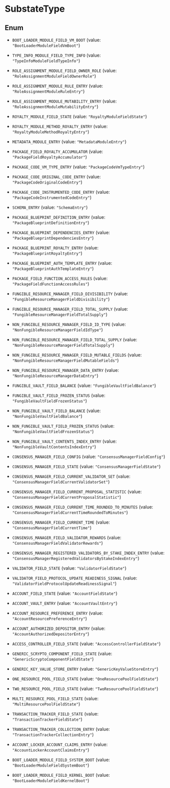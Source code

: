 

# SubstateType

## Enum


* `BOOT_LOADER_MODULE_FIELD_VM_BOOT` (value: `"BootLoaderModuleFieldVmBoot"`)

* `TYPE_INFO_MODULE_FIELD_TYPE_INFO` (value: `"TypeInfoModuleFieldTypeInfo"`)

* `ROLE_ASSIGNMENT_MODULE_FIELD_OWNER_ROLE` (value: `"RoleAssignmentModuleFieldOwnerRole"`)

* `ROLE_ASSIGNMENT_MODULE_RULE_ENTRY` (value: `"RoleAssignmentModuleRuleEntry"`)

* `ROLE_ASSIGNMENT_MODULE_MUTABILITY_ENTRY` (value: `"RoleAssignmentModuleMutabilityEntry"`)

* `ROYALTY_MODULE_FIELD_STATE` (value: `"RoyaltyModuleFieldState"`)

* `ROYALTY_MODULE_METHOD_ROYALTY_ENTRY` (value: `"RoyaltyModuleMethodRoyaltyEntry"`)

* `METADATA_MODULE_ENTRY` (value: `"MetadataModuleEntry"`)

* `PACKAGE_FIELD_ROYALTY_ACCUMULATOR` (value: `"PackageFieldRoyaltyAccumulator"`)

* `PACKAGE_CODE_VM_TYPE_ENTRY` (value: `"PackageCodeVmTypeEntry"`)

* `PACKAGE_CODE_ORIGINAL_CODE_ENTRY` (value: `"PackageCodeOriginalCodeEntry"`)

* `PACKAGE_CODE_INSTRUMENTED_CODE_ENTRY` (value: `"PackageCodeInstrumentedCodeEntry"`)

* `SCHEMA_ENTRY` (value: `"SchemaEntry"`)

* `PACKAGE_BLUEPRINT_DEFINITION_ENTRY` (value: `"PackageBlueprintDefinitionEntry"`)

* `PACKAGE_BLUEPRINT_DEPENDENCIES_ENTRY` (value: `"PackageBlueprintDependenciesEntry"`)

* `PACKAGE_BLUEPRINT_ROYALTY_ENTRY` (value: `"PackageBlueprintRoyaltyEntry"`)

* `PACKAGE_BLUEPRINT_AUTH_TEMPLATE_ENTRY` (value: `"PackageBlueprintAuthTemplateEntry"`)

* `PACKAGE_FIELD_FUNCTION_ACCESS_RULES` (value: `"PackageFieldFunctionAccessRules"`)

* `FUNGIBLE_RESOURCE_MANAGER_FIELD_DIVISIBILITY` (value: `"FungibleResourceManagerFieldDivisibility"`)

* `FUNGIBLE_RESOURCE_MANAGER_FIELD_TOTAL_SUPPLY` (value: `"FungibleResourceManagerFieldTotalSupply"`)

* `NON_FUNGIBLE_RESOURCE_MANAGER_FIELD_ID_TYPE` (value: `"NonFungibleResourceManagerFieldIdType"`)

* `NON_FUNGIBLE_RESOURCE_MANAGER_FIELD_TOTAL_SUPPLY` (value: `"NonFungibleResourceManagerFieldTotalSupply"`)

* `NON_FUNGIBLE_RESOURCE_MANAGER_FIELD_MUTABLE_FIELDS` (value: `"NonFungibleResourceManagerFieldMutableFields"`)

* `NON_FUNGIBLE_RESOURCE_MANAGER_DATA_ENTRY` (value: `"NonFungibleResourceManagerDataEntry"`)

* `FUNGIBLE_VAULT_FIELD_BALANCE` (value: `"FungibleVaultFieldBalance"`)

* `FUNGIBLE_VAULT_FIELD_FROZEN_STATUS` (value: `"FungibleVaultFieldFrozenStatus"`)

* `NON_FUNGIBLE_VAULT_FIELD_BALANCE` (value: `"NonFungibleVaultFieldBalance"`)

* `NON_FUNGIBLE_VAULT_FIELD_FROZEN_STATUS` (value: `"NonFungibleVaultFieldFrozenStatus"`)

* `NON_FUNGIBLE_VAULT_CONTENTS_INDEX_ENTRY` (value: `"NonFungibleVaultContentsIndexEntry"`)

* `CONSENSUS_MANAGER_FIELD_CONFIG` (value: `"ConsensusManagerFieldConfig"`)

* `CONSENSUS_MANAGER_FIELD_STATE` (value: `"ConsensusManagerFieldState"`)

* `CONSENSUS_MANAGER_FIELD_CURRENT_VALIDATOR_SET` (value: `"ConsensusManagerFieldCurrentValidatorSet"`)

* `CONSENSUS_MANAGER_FIELD_CURRENT_PROPOSAL_STATISTIC` (value: `"ConsensusManagerFieldCurrentProposalStatistic"`)

* `CONSENSUS_MANAGER_FIELD_CURRENT_TIME_ROUNDED_TO_MINUTES` (value: `"ConsensusManagerFieldCurrentTimeRoundedToMinutes"`)

* `CONSENSUS_MANAGER_FIELD_CURRENT_TIME` (value: `"ConsensusManagerFieldCurrentTime"`)

* `CONSENSUS_MANAGER_FIELD_VALIDATOR_REWARDS` (value: `"ConsensusManagerFieldValidatorRewards"`)

* `CONSENSUS_MANAGER_REGISTERED_VALIDATORS_BY_STAKE_INDEX_ENTRY` (value: `"ConsensusManagerRegisteredValidatorsByStakeIndexEntry"`)

* `VALIDATOR_FIELD_STATE` (value: `"ValidatorFieldState"`)

* `VALIDATOR_FIELD_PROTOCOL_UPDATE_READINESS_SIGNAL` (value: `"ValidatorFieldProtocolUpdateReadinessSignal"`)

* `ACCOUNT_FIELD_STATE` (value: `"AccountFieldState"`)

* `ACCOUNT_VAULT_ENTRY` (value: `"AccountVaultEntry"`)

* `ACCOUNT_RESOURCE_PREFERENCE_ENTRY` (value: `"AccountResourcePreferenceEntry"`)

* `ACCOUNT_AUTHORIZED_DEPOSITOR_ENTRY` (value: `"AccountAuthorizedDepositorEntry"`)

* `ACCESS_CONTROLLER_FIELD_STATE` (value: `"AccessControllerFieldState"`)

* `GENERIC_SCRYPTO_COMPONENT_FIELD_STATE` (value: `"GenericScryptoComponentFieldState"`)

* `GENERIC_KEY_VALUE_STORE_ENTRY` (value: `"GenericKeyValueStoreEntry"`)

* `ONE_RESOURCE_POOL_FIELD_STATE` (value: `"OneResourcePoolFieldState"`)

* `TWO_RESOURCE_POOL_FIELD_STATE` (value: `"TwoResourcePoolFieldState"`)

* `MULTI_RESOURCE_POOL_FIELD_STATE` (value: `"MultiResourcePoolFieldState"`)

* `TRANSACTION_TRACKER_FIELD_STATE` (value: `"TransactionTrackerFieldState"`)

* `TRANSACTION_TRACKER_COLLECTION_ENTRY` (value: `"TransactionTrackerCollectionEntry"`)

* `ACCOUNT_LOCKER_ACCOUNT_CLAIMS_ENTRY` (value: `"AccountLockerAccountClaimsEntry"`)

* `BOOT_LOADER_MODULE_FIELD_SYSTEM_BOOT` (value: `"BootLoaderModuleFieldSystemBoot"`)

* `BOOT_LOADER_MODULE_FIELD_KERNEL_BOOT` (value: `"BootLoaderModuleFieldKernelBoot"`)




